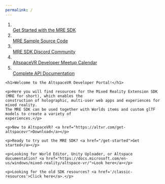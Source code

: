 ```yaml
---
permalink: /
---
```


<div class="centered">
    <ol class="cta">
        <li><a href="/get-started"><i class="fas fa-play-circle fa-3x"></i><br/>Get Started with the MRE SDK</a></li>
        <li><a href="https://github.com/microsoft/mixed-reality-extension-sdk-samples"><i class="fab fa-github fa-3x"></i><br/>MRE Sample Source Code</a></li>
        <li><a href="https://discord.gg/ypvBkWz"><i class="fas fa-comments fa-3x"></i><br/>MRE SDK Discord Community</a></li>
        <li><a href="https://account.altvr.com/channels/sdk"><i class="fas fa-calendar fa-3x"></i><br/>AltspaceVR Developer Meetup Calendar</a></li>
        <li><a href="https://microsoft.github.io/mixed-reality-extension-sdk/"><i class="fas fa-book fa-3x"></i><br/>Complete API Documentation</a></li>
    </ol>

    <h1>Welcome to the AltspaceVR Developer Portal!</h1>

    <p>Here you will find resources for the Mixed Reality Extension SDK (MRE for short), which enables the
    construction of holographic, multi-user web apps and experiences for mixed reality.
    The MRE SDK can be used together with Worlds items and custom glTF models to create a variety of
    experiences.</p>

    <p>New to AltspaceVR? <a href="https://altvr.com/get-altspacevr">Download</a></p>

    <p>Ready to try out the MRE SDK? <a href="/get-started">Get started</a></p>

    <p>Looking for World Editor, Unity Uploader, or Altspace documentation? <a href="https://docs.microsoft.com/en-us/windows/mixed-reality/altspace-vr/">Look here</a></p>

    <p>Looking for the old SDK resources? <a href='/classic-resources'>Click here</a>.</p>
</div>
